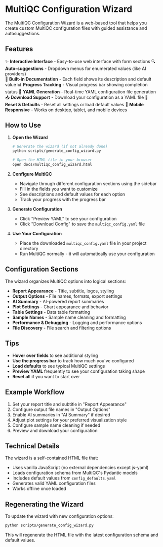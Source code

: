 # MultiQC Configuration Wizard

The MultiQC Configuration Wizard is a web-based tool that helps you create custom MultiQC configuration files with guided assistance and autosuggestions.

## Features

✨ **Interactive Interface** - Easy-to-use web interface with form sections
🔍 **Auto-suggestions** - Dropdown menus for enumerated values (like AI providers)  
📖 **Built-in Documentation** - Each field shows its description and default value
📊 **Progress Tracking** - Visual progress bar showing completion status
💾 **YAML Generation** - Real-time YAML configuration file generation
📥 **Download Support** - Download your configuration as a YAML file
🔄 **Reset & Defaults** - Reset all settings or load default values
📱 **Mobile Responsive** - Works on desktop, tablet, and mobile devices

## How to Use

1. **Open the Wizard**

   ```bash
   # Generate the wizard (if not already done)
   python scripts/generate_config_wizard.py

   # Open the HTML file in your browser
   open docs/multiqc_config_wizard.html
   ```

2. **Configure MultiQC**

   - Navigate through different configuration sections using the sidebar
   - Fill in the fields you want to customize
   - See descriptions and default values for each option
   - Track your progress with the progress bar

3. **Generate Configuration**

   - Click "Preview YAML" to see your configuration
   - Click "Download Config" to save the `multiqc_config.yaml` file

4. **Use Your Configuration**
   - Place the downloaded `multiqc_config.yaml` file in your project directory
   - Run MultiQC normally - it will automatically use your configuration

## Configuration Sections

The wizard organizes MultiQC options into logical sections:

- **Report Appearance** - Title, subtitle, logos, styling
- **Output Options** - File names, formats, export settings
- **AI Summary** - AI-powered report summaries
- **Plot Settings** - Chart appearance and behavior
- **Table Settings** - Data table formatting
- **Sample Names** - Sample name cleaning and formatting
- **Performance & Debugging** - Logging and performance options
- **File Discovery** - File search and filtering options

## Tips

- **Hover over fields** to see additional styling
- **Use the progress bar** to track how much you've configured
- **Load defaults** to see typical MultiQC settings
- **Preview YAML** frequently to see your configuration taking shape
- **Reset all** if you want to start over

## Example Workflow

1. Set your report title and subtitle in "Report Appearance"
2. Configure output file names in "Output Options"
3. Enable AI summaries in "AI Summary" if desired
4. Adjust plot settings for your preferred visualization style
5. Configure sample name cleaning if needed
6. Preview and download your configuration

## Technical Details

The wizard is a self-contained HTML file that:

- Uses vanilla JavaScript (no external dependencies except js-yaml)
- Loads configuration schema from MultiQC's Pydantic models
- Includes default values from `config_defaults.yaml`
- Generates valid YAML configuration files
- Works offline once loaded

## Regenerating the Wizard

To update the wizard with new configuration options:

```bash
python scripts/generate_config_wizard.py
```

This will regenerate the HTML file with the latest configuration schema and default values.
